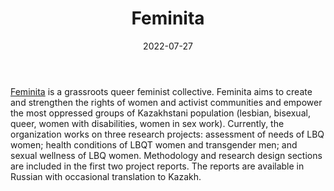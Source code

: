 ﻿---
title: "Feminita"
linkTitle: "Feminita"
date: 2022-07-27
countries: ["Kazakhstan"]
category: ["Local NGO"]
tags: ["feminism", "feminist NGO", "LGBTQ", "sex work", "gendered violence"]
date_start: []
date_end: []
data_type: ["reports", "survey", "interviews", "quantitative", "qualitative"] 
language: ["Russian", "Kazakh"]
description: 
  Grassroots queer feminist collective.
---

[Feminita](https://feminita.kz/) is a grassroots queer feminist collective. Feminita aims to create and strengthen the rights of women and activist communities and empower the most oppressed groups of Kazakhstani population (lesbian, bisexual, queer, women with disabilities, women in sex work). Currently, the organization works on three research projects: assessment of needs of LBQ women; health conditions of LBQT women and transgender men; and sexual wellness of LBQ women. Methodology and research design sections are included in the first two project reports. The reports are available in Russian with occasional translation to Kazakh.
